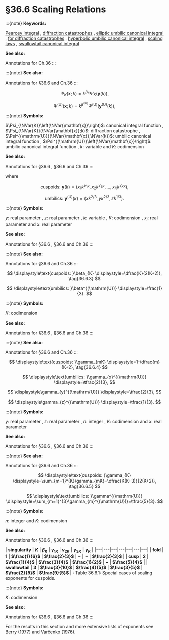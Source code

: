 # §36.6 Scaling Relations

:::{note}
**Keywords:**

[Pearcey integral](http://dlmf.nist.gov/search/search?q=Pearcey%20integral) , [diffraction catastrophes](http://dlmf.nist.gov/search/search?q=diffraction%20catastrophes) , [elliptic umbilic canonical integral](http://dlmf.nist.gov/search/search?q=elliptic%20umbilic%20canonical%20integral) , [for diffraction catastrophes](http://dlmf.nist.gov/search/search?q=for%20diffraction%20catastrophes) , [hyperbolic umbilic canonical integral](http://dlmf.nist.gov/search/search?q=hyperbolic%20umbilic%20canonical%20integral) , [scaling laws](http://dlmf.nist.gov/search/search?q=scaling%20laws) , [swallowtail canonical integral](http://dlmf.nist.gov/search/search?q=swallowtail%20canonical%20integral)

**See also:**

Annotations for Ch.36
:::

:::{note}
**See also:**

Annotations for §36.6 and Ch.36
:::

<a id="E1"></a>

<a id="Ex1"></a>
$$
\displaystyle\Psi_{K}(\mathbf{x};k) \displaystyle=k^{\beta_{K}}\Psi_{K}\left(\mathbf{y}(k)\right), \tag{36.6.1}
$$

<a id="Ex2"></a>
$$
\displaystyle\Psi^{(\mathrm{U})}(\mathbf{x};k) \displaystyle=k^{\beta^{(\mathrm{U})}}\Psi^{(\mathrm{U})}\left(\mathbf{y}^{(\mathrm{U})}(k)\right),
$$

:::{note}
**Symbols:**

$\Psi_{\NVar{K}}\left(\NVar{\mathbf{x}}\right)$: canonical integral function , $\Psi_{\NVar{K}}(\NVar{\mathbf{x}};k)$: diffraction catastrophe , $\Psi^{(\mathrm{U})}(\NVar{\mathbf{x}};\NVar{k})$: umbilic canonical integral function , $\Psi^{(\mathrm{U})}\left(\NVar{\mathbf{x}}\right)$: umbilic canonical integral function , $k$: variable and $K$: codimension

**See also:**

Annotations for §36.6 , §36.6 and Ch.36
:::

where

<a id="E2"></a>

<a id="Ex3"></a>
$$
\displaystyle\text{cuspoids: }\mathbf{y}(k) \displaystyle=\left(x_{1}k^{\gamma_{1K}},x_{2}k^{\gamma_{2K}},\dots,x_{K}k^{\gamma_{KK}}\right), \tag{36.6.2}
$$

<a id="Ex4"></a>
$$
\displaystyle\text{umbilics: }\mathbf{y}^{(\mathrm{U})}(k) \displaystyle=\left(xk^{2/3},yk^{2/3},zk^{1/3}\right).
$$

:::{note}
**Symbols:**

$y$: real parameter , $z$: real parameter , $k$: variable , $K$: codimension , $x_{i}$: real parameter and $x$: real parameter

**See also:**

Annotations for §36.6 , §36.6 and Ch.36
:::

:::{note}
**See also:**

Annotations for §36.6 and Ch.36
:::

<a id="E3"></a>

<a id="Ex5"></a>
$$
\displaystyle\text{cuspoids: }\beta_{K} \displaystyle=\dfrac{K}{2(K+2)}, \tag{36.6.3}
$$

<a id="Ex6"></a>
$$
\displaystyle\text{umbilics: }\beta^{(\mathrm{U})} \displaystyle=\frac{1}{3}.
$$

:::{note}
**Symbols:**

$K$: codimension

**See also:**

Annotations for §36.6 , §36.6 and Ch.36
:::

:::{note}
**See also:**

Annotations for §36.6 and Ch.36
:::

<a id="E4"></a>

<a id="Ex7"></a>
$$
\displaystyle\text{cuspoids: }\gamma_{mK} \displaystyle=1-\dfrac{m}{K+2}, \tag{36.6.4}
$$

<a id="Ex8"></a>
$$
\displaystyle\text{umbilics: }\gamma_{x}^{(\mathrm{U})} \displaystyle=\tfrac{2}{3},
$$

<a id="Ex9"></a>
$$
\displaystyle\gamma_{y}^{(\mathrm{U})} \displaystyle=\tfrac{2}{3},
$$

<a id="Ex10"></a>
$$
\displaystyle\gamma_{z}^{(\mathrm{U})} \displaystyle=\tfrac{1}{3}.
$$

:::{note}
**Symbols:**

$y$: real parameter , $z$: real parameter , $n$: integer , $K$: codimension and $x$: real parameter

**See also:**

Annotations for §36.6 , §36.6 and Ch.36
:::

:::{note}
**See also:**

Annotations for §36.6 and Ch.36
:::

<a id="E5"></a>

<a id="Ex11"></a>
$$
\displaystyle\text{cuspoids: }\gamma_{K} \displaystyle=\sum_{m=1}^{K}\gamma_{mK}=\dfrac{K(K+3)}{2(K+2)}, \tag{36.6.5}
$$

<a id="Ex12"></a>
$$
\displaystyle\text{umbilics: }\gamma^{(\mathrm{U})} \displaystyle=\sum_{m=1}^{3}\gamma_{m}^{(\mathrm{U})}=\tfrac{5}{3}.
$$

:::{note}
**Symbols:**

$n$: integer and $K$: codimension

**See also:**

Annotations for §36.6 , §36.6 and Ch.36
:::

<a id="T1"></a>
| **singularity** | **$K$** | **$\beta_{K}$** | **$\gamma_{1K}$** | **$\gamma_{2K}$** | **$\gamma_{3K}$** | **$\gamma_{K}$** |
|---|---|---|---|---|---|---|
| **fold** | **1** | **$\frac{1}{6}$** | **$\frac{2}{3}$** | **$-$** | **$-$** | **$\frac{2}{3}$** |
| **cusp** | **2** | **$\frac{1}{4}$** | **$\frac{3}{4}$** | **$\frac{1}{2}$** | **$-$** | **$\frac{5}{4}$** |
| **swallowtail** | **3** | **$\frac{3}{10}$** | **$\frac{4}{5}$** | **$\frac{3}{5}$** | **$\frac{2}{5}$** | **$\frac{9}{5}$** |
: Table 36.6.1: Special cases of scaling exponents for cuspoids.

:::{note}
**Symbols:**

$K$: codimension

**See also:**

Annotations for §36.6 , §36.6 and Ch.36
:::

For the results in this section and more extensive lists of exponents see Berry ([1977](./bib/B.html#bib252 "Focusing and twinkling: Critical exponents from catastrophes in non-Gaussian random short waves")) and Varčenko ([1976](./bib/V.html#bib2321 "Newton polyhedra and estimates of oscillatory integrals")).
